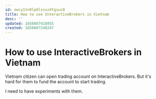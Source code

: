 ```yaml
---
id: owcy1tn0lp6lssvz4fgsuc0
title: How to use InteractiveBrokers in Vietnam
desc: ''
updated: 1656087418955
created: 1656087248247
---
```

# How to use InteractiveBrokers in Vietnam

Vietnam citizen can open trading account on InteractiveBrokers. But it's hard for them to fund the account to start trading.

I need to have experiments with them.